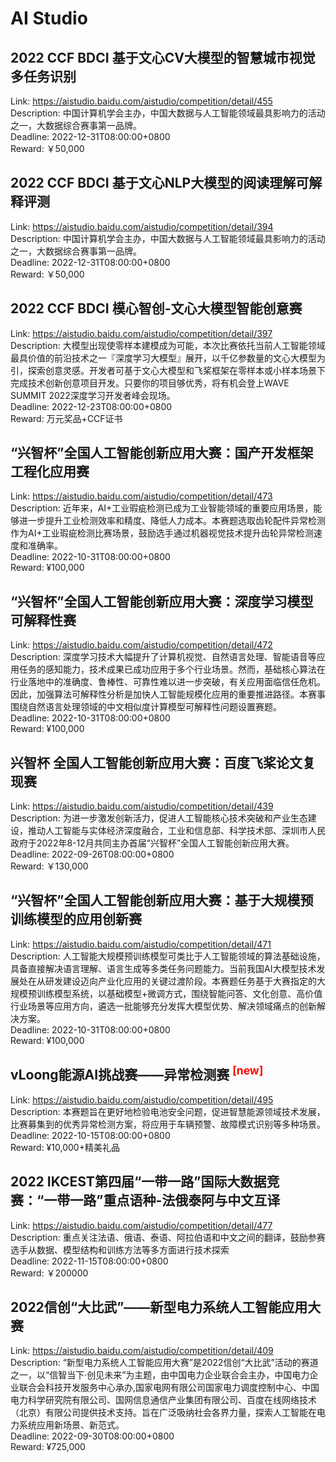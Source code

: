 # AI Studio



## 2022 CCF BDCI 基于文心CV大模型的智慧城市视觉多任务识别

Link: https://aistudio.baidu.com/aistudio/competition/detail/455  
Description: 中国计算机学会主办，中国大数据与人工智能领域最具影响力的活动之一，大数据综合赛事第一品牌。  
Deadline: 2022-12-31T08:00:00+0800  
Reward: ￥50,000  


## 2022 CCF BDCI 基于文心NLP大模型的阅读理解可解释评测

Link: https://aistudio.baidu.com/aistudio/competition/detail/394  
Description: 中国计算机学会主办，中国大数据与人工智能领域最具影响力的活动之一，大数据综合赛事第一品牌。  
Deadline: 2022-12-31T08:00:00+0800  
Reward: ￥50,000  


## 2022 CCF BDCI 模心智创-文心大模型智能创意赛

Link: https://aistudio.baidu.com/aistudio/competition/detail/397  
Description: 大模型出现使零样本建模成为可能，本次比赛依托当前人工智能领域最具价值的前沿技术之一『深度学习大模型』展开，以千亿参数量的文心大模型为引，探索创意灵感。开发者可基于文心大模型和飞桨框架在零样本或小样本场景下完成技术创新创意项目开发。只要你的项目够优秀，将有机会登上WAVE SUMMIT 2022深度学习开发者峰会现场。  
Deadline: 2022-12-23T08:00:00+0800  
Reward: 万元奖品+CCF证书  


## “兴智杯”全国人工智能创新应用大赛：国产开发框架工程化应用赛

Link: https://aistudio.baidu.com/aistudio/competition/detail/473  
Description: 近年来，AI+工业瑕疵检测已成为工业智能领域的重要应用场景，能够进一步提升工业检测效率和精度、降低人力成本。本赛题选取齿轮配件异常检测作为AI+工业瑕疵检测比赛场景，鼓励选手通过机器视觉技术提升齿轮异常检测速度和准确率。  
Deadline: 2022-10-31T08:00:00+0800  
Reward: ¥100,000  


## “兴智杯”全国人工智能创新应用大赛：深度学习模型可解释性赛

Link: https://aistudio.baidu.com/aistudio/competition/detail/472  
Description: 深度学习技术大幅提升了计算机视觉、自然语言处理、智能语音等应用任务的感知能力，技术成果已成功应用于多个行业场景。然而，基础核心算法在行业落地中的准确度、鲁棒性、可靠性难以进一步突破，有关应用面临信任危机。因此，加强算法可解释性分析是加快人工智能规模化应用的重要推进路径。本赛事围绕自然语言处理领域的中文相似度计算模型可解释性问题设置赛题。  
Deadline: 2022-10-31T08:00:00+0800  
Reward: ¥100,000  


## 兴智杯 全国人工智能创新应用大赛：百度飞桨论文复现赛

Link: https://aistudio.baidu.com/aistudio/competition/detail/439  
Description: 为进一步激发创新活力，促进人工智能核心技术突破和产业生态建设，推动人工智能与实体经济深度融合，工业和信息部、科学技术部、深圳市人民政府于2022年8-12月共同主办首届“兴智杯”全国人工智能创新应用大赛。  
Deadline: 2022-09-26T08:00:00+0800  
Reward: ￥130,000  


## “兴智杯”全国人工智能创新应用大赛：基于大规模预训练模型的应用创新赛

Link: https://aistudio.baidu.com/aistudio/competition/detail/471  
Description: 人工智能大规模预训练模型可类比于人工智能领域的算法基础设施，具备直接解决语言理解、语言生成等多类任务问题能力。当前我国AI大模型技术发展处在从研发建设迈向产业化应用的关键过渡阶段。本赛题任务基于大赛指定的大规模预训练模型系统，以基础模型+微调方式，围绕智能问答、文化创意、高价值行业场景等应用方向，遴选一批能够充分发挥大模型优势、解决领域痛点的创新解决方案。  
Deadline: 2022-10-31T08:00:00+0800  
Reward: ¥100,000  


## vLoong能源AI挑战赛——异常检测赛 <sup style="color:red">[new]<sup>  

Link: https://aistudio.baidu.com/aistudio/competition/detail/495  
Description: 本赛题旨在更好地检验电池安全问题，促进智慧能源领域技术发展，比赛募集到的优秀异常检测方案，将应用于车辆预警、故障模式识别等多种场景。  
Deadline: 2022-10-15T08:00:00+0800  
Reward: ¥10,000+精美礼品  


## 2022 IKCEST第四届“一带一路”国际大数据竞赛：“一带一路”重点语种-法俄泰阿与中文互译

Link: https://aistudio.baidu.com/aistudio/competition/detail/477  
Description: 重点关注法语、俄语、泰语、阿拉伯语和中文之间的翻译，鼓励参赛选手从数据、模型结构和训练方法等多方面进行技术探索  
Deadline: 2022-11-15T08:00:00+0800  
Reward: ￥200000  


## 2022信创“大比武”——新型电力系统人工智能应用大赛

Link: https://aistudio.baidu.com/aistudio/competition/detail/409  
Description: “新型电力系统人工智能应用大赛”是2022信创“大比武”活动的赛道之一，以“信智当下·创见未来”为主题，由中国电力企业联合会主办，中国电力企业联合会科技开发服务中心承办,国家电网有限公司国家电力调度控制中心、中国电力科学研究院有限公司、国网信息通信产业集团有限公司、百度在线网络技术（北京）有限公司提供技术支持。旨在广泛吸纳社会各界力量，探索人工智能在电力系统应用新场景、新范式。  
Deadline: 2022-09-30T08:00:00+0800  
Reward: ¥725,000  

